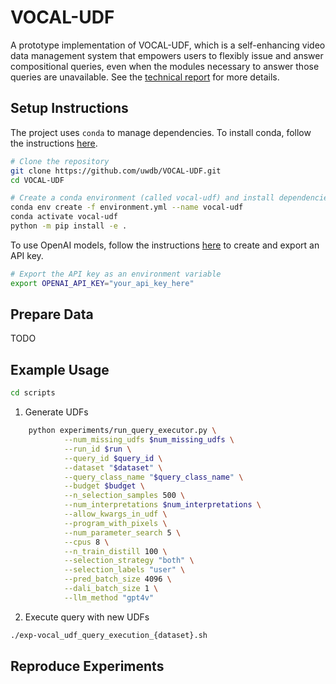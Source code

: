 # VOCAL-UDF

A prototype implementation of VOCAL-UDF, which is a self-enhancing video data management system that empowers users to flexibly issue and answer compositional queries, even when the modules necessary to answer those queries are unavailable. See the [technical report](https://arxiv.org/pdf/2408.02243) for more details.

## Setup Instructions

The project uses `conda` to manage dependencies. To install conda, follow the instructions [here](https://docs.conda.io/projects/conda/en/latest/user-guide/install/).

```sh
# Clone the repository
git clone https://github.com/uwdb/VOCAL-UDF.git
cd VOCAL-UDF

# Create a conda environment (called vocal-udf) and install dependencies
conda env create -f environment.yml --name vocal-udf
conda activate vocal-udf
python -m pip install -e .
```

To use OpenAI models, follow the instructions [here](https://platform.openai.com/docs/quickstart#create-and-export-an-api-key) to create and export an API key.
```sh
# Export the API key as an environment variable
export OPENAI_API_KEY="your_api_key_here"
```

## Prepare Data

TODO

## Example Usage
```bash
cd scripts
```
1. Generate UDFs
```bash
    python experiments/run_query_executor.py \
            --num_missing_udfs $num_missing_udfs \
            --run_id $run \
            --query_id $query_id \
            --dataset "$dataset" \
            --query_class_name "$query_class_name" \
            --budget $budget \
            --n_selection_samples 500 \
            --num_interpretations $num_interpretations \
            --allow_kwargs_in_udf \
            --program_with_pixels \
            --num_parameter_search 5 \
            --cpus 8 \
            --n_train_distill 100 \
            --selection_strategy "both" \
            --selection_labels "user" \
            --pred_batch_size 4096 \
            --dali_batch_size 1 \
            --llm_method "gpt4v"
```

2. Execute query with new UDFs
```bash
./exp-vocal_udf_query_execution_{dataset}.sh
```

## Reproduce Experiments
